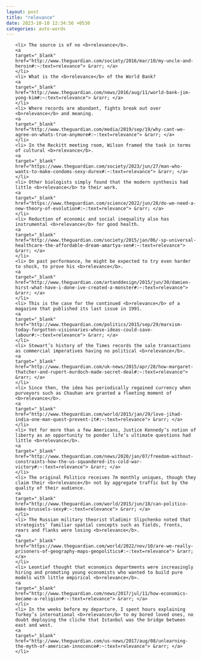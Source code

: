 ```yaml
---
layout: post
title: "relevance"
date: 2023-10-10 12:34:56 +0530
categories: auto-words
---
```

<ol>

    <li> The source is of no <b>relevance</b>.
    <a 
    target="_blank" 
    href="http://www.theguardian.com/society/2016/mar/10/my-uncle-and-heroin#:~:text=relevance"> &rarr; </a>
    </li>
    <li> What is the <b>relevance</b> of the World Bank?
    <a 
    target="_blank" 
    href="http://www.theguardian.com/news/2016/aug/11/world-bank-jim-yong-kim#:~:text=relevance"> &rarr; </a>
    </li>
    <li> Where records are abundant, fights break out over <b>relevance</b> and meaning.
    <a 
    target="_blank" 
    href="http://www.theguardian.com/media/2019/sep/19/why-cant-we-agree-on-whats-true-anymore#:~:text=relevance"> &rarr; </a>
    </li>
    <li> In the Reckitt meeting room, Wilson framed the task in terms of cultural <b>relevance</b>.
    <a 
    target="_blank" 
    href="https://www.theguardian.com/society/2023/jun/27/man-who-wants-to-make-condoms-sexy-durex#:~:text=relevance"> &rarr; </a>
    </li>
    <li> Other biologists simply found that the modern synthesis had little <b>relevance</b> to their work.
    <a 
    target="_blank" 
    href="https://www.theguardian.com/science/2022/jun/28/do-we-need-a-new-theory-of-evolution#:~:text=relevance"> &rarr; </a>
    </li>
    <li> Reduction of economic and social inequality also has instrumental <b>relevance</b> for good health.
    <a 
    target="_blank" 
    href="http://www.theguardian.com/society/2015/jan/06/-sp-universal-healthcare-the-affordable-dream-amartya-sen#:~:text=relevance"> &rarr; </a>
    </li>
    <li> On past performance, he might be expected to try even harder to shock, to prove his <b>relevance</b>.
    <a 
    target="_blank" 
    href="http://www.theguardian.com/artanddesign/2015/jun/30/damien-hirst-what-have-i-done-ive-created-a-monster#:~:text=relevance"> &rarr; </a>
    </li>
    <li> This is the case for the continued <b>relevance</b> of a magazine that published its last issue in 1991.
    <a 
    target="_blank" 
    href="http://www.theguardian.com/politics/2015/sep/29/marxism-today-forgotten-visionaries-whose-ideas-could-save-labour#:~:text=relevance"> &rarr; </a>
    </li>
    <li> Stewart’s history of the Times records the sale transactions as commercial imperatives having no political <b>relevance</b>.
    <a 
    target="_blank" 
    href="http://www.theguardian.com/uk-news/2015/apr/28/how-margaret-thatcher-and-rupert-murdoch-made-secret-deal#:~:text=relevance"> &rarr; </a>
    </li>
    <li> Since then, the idea has periodically regained currency when purveyors such as Chauhan are granted a fleeting moment of <b>relevance</b>.
    <a 
    target="_blank" 
    href="http://www.theguardian.com/world/2015/jan/29/love-jihad-india-one-man-quest-prevent-it#:~:text=relevance"> &rarr; </a>
    </li>
    <li> Yet for more than a few Americans, Justice Kennedy’s notion of liberty as an opportunity to ponder life’s ultimate questions had little <b>relevance</b>.
    <a 
    target="_blank" 
    href="http://www.theguardian.com/news/2020/jan/07/freedom-without-constraints-how-the-us-squandered-its-cold-war-victory#:~:text=relevance"> &rarr; </a>
    </li>
    <li> The original Politico receives 7m monthly uniques, though they claim their <b>relevance</b> not by aggregate traffic but by the quality of their audience.
    <a 
    target="_blank" 
    href="http://www.theguardian.com/world/2015/jun/18/can-politico-make-brussels-sexy#:~:text=relevance"> &rarr; </a>
    </li>
    <li> The Russian military theorist Vladimir Slipchenko noted that strategists’ familiar spatial concepts such as fields, fronts, rears and flanks were losing <b>relevance</b>.
    <a 
    target="_blank" 
    href="https://www.theguardian.com/world/2022/nov/10/are-we-really-prisoners-of-geography-maps-geopolitics#:~:text=relevance"> &rarr; </a>
    </li>
    <li> Leontief thought that economics departments were increasingly hiring and promoting young economists who wanted to build pure models with little empirical <b>relevance</b>.
    <a 
    target="_blank" 
    href="http://www.theguardian.com/news/2017/jul/11/how-economics-became-a-religion#:~:text=relevance"> &rarr; </a>
    </li>
    <li> In the weeks before my departure, I spent hours explaining Turkey’s international <b>relevance</b> to my bored loved ones, no doubt deploying the cliche that Istanbul was the bridge between east and west.
    <a 
    target="_blank" 
    href="http://www.theguardian.com/us-news/2017/aug/08/unlearning-the-myth-of-american-innocence#:~:text=relevance"> &rarr; </a>
    </li>